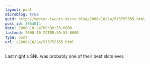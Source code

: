 ```yaml
---
layout: post
microblog: true
guid: http://vmstan-tweets.micro.blog/2008/10/24/973755355.html
post_id: 3054014
date: 2008-10-24T09:39:53-0600
lastmod: 2008-10-24T09:39:53-0600
type: post
url: /2008/10/24/973755355.html
---
```

Last night's SNL was probably one of their best skits ever.

